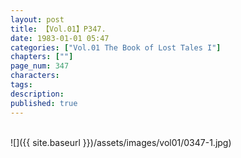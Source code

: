 ```yaml
---
layout: post
title: 【Vol.01】P347.
date: 1983-01-01 05:47
categories: ["Vol.01 The Book of Lost Tales I"]
chapters: [""]
page_num: 347
characters: 
tags: 
description: 
published: true
---
```


<br>
![]({{ site.baseurl }})/assets/images/vol01/0347-1.jpg)
<br><br>

